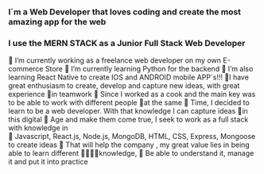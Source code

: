 ### I´m a Web Developer that loves coding and create the most amazing app for the web
### I use the MERN STACK as a Junior Full Stack Web Developer


 🌱 I’m currently working as a freelance web developer on my own E-commerce Store
 🌱 I’m currently learning Python  for the backend
 🌱 I’m also learning React Native to create IOS and ANDROID mobile APP´s!!!
 🌱I have great enthusiasm to create, develop and capture new ideas, with great experience    🌱in teamwork 
🌱 Since I worked as a cook and the main key was to be able to work with different people 🌱at the same 
🌱 Time, I decided to learn to be a web developer. With that knowledge I can capture ideas 🌱in this digital 
🌱 Age and make them come true, I seek to work as a full stack with knowledge in  
🌱 Javascript, React.js, Node.js, MongoDB, HTML, CSS, Express, Mongoose to create ideas 
🌱 That will help  the company , my great value lies in being able to learn different 🌱🌱🌱🌱knowledge, 
🌱 Be able to understand it, manage it and put it into practice
